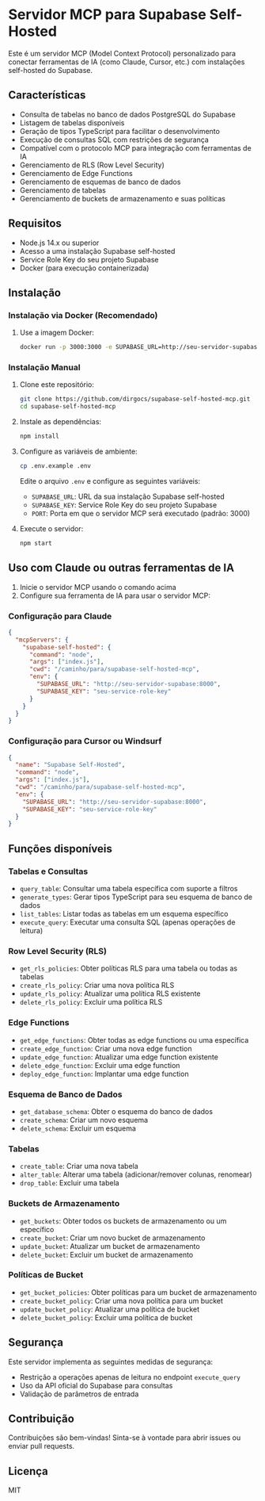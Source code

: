 # Servidor MCP para Supabase Self-Hosted

Este é um servidor MCP (Model Context Protocol) personalizado para conectar ferramentas de IA (como Claude, Cursor, etc.) com instalações self-hosted do Supabase.

## Características

- Consulta de tabelas no banco de dados PostgreSQL do Supabase
- Listagem de tabelas disponíveis
- Geração de tipos TypeScript para facilitar o desenvolvimento
- Execução de consultas SQL com restrições de segurança
- Compatível com o protocolo MCP para integração com ferramentas de IA
- Gerenciamento de RLS (Row Level Security)
- Gerenciamento de Edge Functions
- Gerenciamento de esquemas de banco de dados
- Gerenciamento de tabelas
- Gerenciamento de buckets de armazenamento e suas políticas

## Requisitos

- Node.js 14.x ou superior
- Acesso a uma instalação Supabase self-hosted
- Service Role Key do seu projeto Supabase
- Docker (para execução containerizada)

## Instalação

### Instalação via Docker (Recomendado)

1. Use a imagem Docker:
   ```bash
   docker run -p 3000:3000 -e SUPABASE_URL=http://seu-servidor-supabase:8000 -e SUPABASE_KEY=seu-service-role-key dirgocs/supabase-self-hosted-mcp
   ```

### Instalação Manual

1. Clone este repositório:
   ```bash
   git clone https://github.com/dirgocs/supabase-self-hosted-mcp.git
   cd supabase-self-hosted-mcp
   ```

2. Instale as dependências:
   ```bash
   npm install
   ```

3. Configure as variáveis de ambiente:
   ```bash
   cp .env.example .env
   ```
   
   Edite o arquivo `.env` e configure as seguintes variáveis:
   - `SUPABASE_URL`: URL da sua instalação Supabase self-hosted
   - `SUPABASE_KEY`: Service Role Key do seu projeto Supabase
   - `PORT`: Porta em que o servidor MCP será executado (padrão: 3000)

4. Execute o servidor:
   ```bash
   npm start
   ```

## Uso com Claude ou outras ferramentas de IA

1. Inicie o servidor MCP usando o comando acima
2. Configure sua ferramenta de IA para usar o servidor MCP:

### Configuração para Claude

```json
{
  "mcpServers": {
    "supabase-self-hosted": {
      "command": "node",
      "args": ["index.js"],
      "cwd": "/caminho/para/supabase-self-hosted-mcp",
      "env": {
        "SUPABASE_URL": "http://seu-servidor-supabase:8000",
        "SUPABASE_KEY": "seu-service-role-key"
      }
    }
  }
}
```

### Configuração para Cursor ou Windsurf

```json
{
  "name": "Supabase Self-Hosted",
  "command": "node",
  "args": ["index.js"],
  "cwd": "/caminho/para/supabase-self-hosted-mcp",
  "env": {
    "SUPABASE_URL": "http://seu-servidor-supabase:8000", 
    "SUPABASE_KEY": "seu-service-role-key"
  }
}
```

## Funções disponíveis

### Tabelas e Consultas
- `query_table`: Consultar uma tabela específica com suporte a filtros
- `generate_types`: Gerar tipos TypeScript para seu esquema de banco de dados
- `list_tables`: Listar todas as tabelas em um esquema específico
- `execute_query`: Executar uma consulta SQL (apenas operações de leitura)

### Row Level Security (RLS)
- `get_rls_policies`: Obter políticas RLS para uma tabela ou todas as tabelas
- `create_rls_policy`: Criar uma nova política RLS
- `update_rls_policy`: Atualizar uma política RLS existente
- `delete_rls_policy`: Excluir uma política RLS

### Edge Functions
- `get_edge_functions`: Obter todas as edge functions ou uma específica
- `create_edge_function`: Criar uma nova edge function
- `update_edge_function`: Atualizar uma edge function existente
- `delete_edge_function`: Excluir uma edge function
- `deploy_edge_function`: Implantar uma edge function

### Esquema de Banco de Dados
- `get_database_schema`: Obter o esquema do banco de dados
- `create_schema`: Criar um novo esquema
- `delete_schema`: Excluir um esquema

### Tabelas
- `create_table`: Criar uma nova tabela
- `alter_table`: Alterar uma tabela (adicionar/remover colunas, renomear)
- `drop_table`: Excluir uma tabela

### Buckets de Armazenamento
- `get_buckets`: Obter todos os buckets de armazenamento ou um específico
- `create_bucket`: Criar um novo bucket de armazenamento
- `update_bucket`: Atualizar um bucket de armazenamento
- `delete_bucket`: Excluir um bucket de armazenamento

### Políticas de Bucket
- `get_bucket_policies`: Obter políticas para um bucket de armazenamento
- `create_bucket_policy`: Criar uma nova política para um bucket
- `update_bucket_policy`: Atualizar uma política de bucket
- `delete_bucket_policy`: Excluir uma política de bucket

## Segurança

Este servidor implementa as seguintes medidas de segurança:

- Restrição a operações apenas de leitura no endpoint `execute_query`
- Uso da API oficial do Supabase para consultas
- Validação de parâmetros de entrada

## Contribuição

Contribuições são bem-vindas! Sinta-se à vontade para abrir issues ou enviar pull requests.

## Licença

MIT

